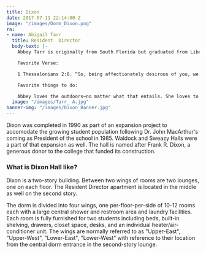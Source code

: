 ```yaml
---
title: Dixon
date: 2017-07-11 22:14:00 Z
image: "/images/Dorm_Dixon.png"
ra:
- name: Abigail Tarr
  title: Resident  Director
  body-text: |-
    Abbey Tarr is originally from South Florida but graduated from Liberty University in 2016. She graduated with a B.S. degree in Music and Worship. She hopes to one day take part in the music ministry of a church. Her husband, Dan, is in his second year at the Master’s Seminary and so she also has hopes of one day being a Pastor’s wife. Abbey is excited to be a resident director this year as she has a love for discipleship and wants to continue to grow in the knowledge of Scripture and relationship.

    Favorite Verse:

    1 Thessalonians 2:8. “So, being affectionately desirous of you, we were ready to share with you not only the gospel of God but also our own selves, because you had become very dear to us.”

    Favorite things to do:

    Abbey loves the outdoors—no matter what that entails. She loves to play volleyball at the beach, go for long walks, recreational sports, or eating ice cream while watching the sunset. She also loves to sing and to worship God through music. She loves spending time with family, especially her husband. Their favorite hobby to do together is to play soccer as it reminds them of how they met.
  image: "/images/Tarr_ A.jpg"
banner-img: "/images/Dixon_Banner.jpg"
---
```


Dixon was completed in 1990 as part of an expansion project to accomodate the growing student population following Dr. John MacArthur's coming as President of the school in 1985. Waldock and Sweazy Halls were a part of that expansion as well. The hall is named after Frank R. Dixon, a generous donor to the college that funded its construction.

### What is Dixon Hall like?

Dixon is a two-story building. Between two wings of rooms are two lounges, one on each floor. The Resident Director apartment is located in the middle as well on the second story.

The dorm is divided into four wings, one per-floor-per-side of 10-12 rooms each with a large central shower and restroom area and laundry facilities. Each room is fully furnished for two students including beds, built-in shelving, drawers, closet space, desks, and an individual heater/air-conditioner unit. The wings are normally referred to as "Upper-East", "Upper-West", "Lower-East", "Lower-West" with reference to their location from the central dorm entrance in the second-story lounge.